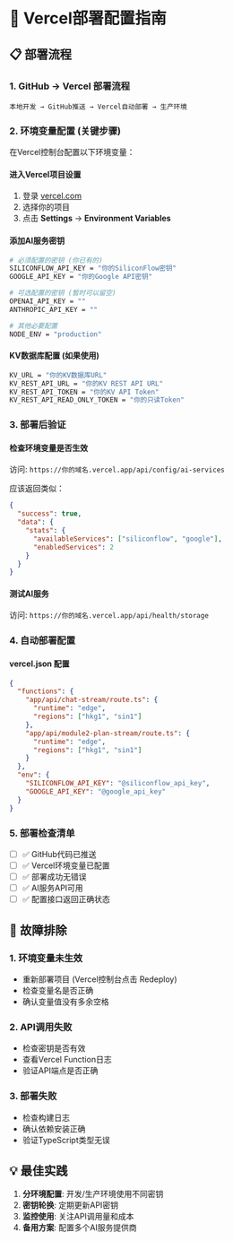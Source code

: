 # 🚀 Vercel部署配置指南

## 📋 部署流程

### 1. GitHub → Vercel 部署流程
```
本地开发 → GitHub推送 → Vercel自动部署 → 生产环境
```

### 2. 环境变量配置 (关键步骤)

在Vercel控制台配置以下环境变量：

#### 进入Vercel项目设置
1. 登录 [vercel.com](https://vercel.com)
2. 选择你的项目
3. 点击 **Settings** → **Environment Variables**

#### 添加AI服务密钥
```bash
# 必须配置的密钥 (你已有的)
SILICONFLOW_API_KEY = "你的SiliconFlow密钥"
GOOGLE_API_KEY = "你的Google API密钥"

# 可选配置的密钥 (暂时可以留空)
OPENAI_API_KEY = ""
ANTHROPIC_API_KEY = ""

# 其他必要配置
NODE_ENV = "production"
```

#### KV数据库配置 (如果使用)
```bash
KV_URL = "你的KV数据库URL"
KV_REST_API_URL = "你的KV REST API URL"  
KV_REST_API_TOKEN = "你的KV API Token"
KV_REST_API_READ_ONLY_TOKEN = "你的只读Token"
```

### 3. 部署后验证

#### 检查环境变量是否生效
访问: `https://你的域名.vercel.app/api/config/ai-services`

应该返回类似：
```json
{
  "success": true,
  "data": {
    "stats": {
      "availableServices": ["siliconflow", "google"],
      "enabledServices": 2
    }
  }
}
```

#### 测试AI服务
访问: `https://你的域名.vercel.app/api/health/storage`

### 4. 自动部署配置

#### vercel.json 配置
```json
{
  "functions": {
    "app/api/chat-stream/route.ts": {
      "runtime": "edge",
      "regions": ["hkg1", "sin1"]
    },
    "app/api/module2-plan-stream/route.ts": {
      "runtime": "edge", 
      "regions": ["hkg1", "sin1"]
    }
  },
  "env": {
    "SILICONFLOW_API_KEY": "@siliconflow_api_key",
    "GOOGLE_API_KEY": "@google_api_key"
  }
}
```

### 5. 部署检查清单

- [ ] ✅ GitHub代码已推送
- [ ] ✅ Vercel环境变量已配置
- [ ] ✅ 部署成功无错误
- [ ] ✅ AI服务API可用
- [ ] ✅ 配置接口返回正确状态

## 🔧 故障排除

### 1. 环境变量未生效
- 重新部署项目 (Vercel控制台点击 Redeploy)
- 检查变量名是否正确
- 确认变量值没有多余空格

### 2. API调用失败
- 检查密钥是否有效
- 查看Vercel Function日志
- 验证API端点是否正确

### 3. 部署失败
- 检查构建日志
- 确认依赖安装正确
- 验证TypeScript类型无误

## 💡 最佳实践

1. **分环境配置**: 开发/生产环境使用不同密钥
2. **密钥轮换**: 定期更新API密钥
3. **监控使用**: 关注API调用量和成本
4. **备用方案**: 配置多个AI服务提供商